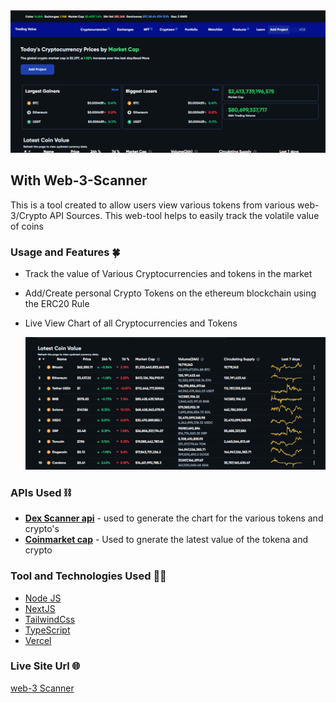 <img src="./assets//Demo_Site1.png" alt="siteimg" width="600">

## With Web-3-Scanner

This is a tool created to allow users view various tokens from various
web-3/Crypto API Sources. This web-tool helps to easily track the volatile value of coins

### Usage and Features 🍀

- Track the value of Various Cryptocurrencies and tokens in the market
- Add/Create personal Crypto Tokens on the ethereum blockchain using the
  ERC20 Rule
- Live View Chart of all Cryptocurrencies and Tokens

  <img src="./assets//Demo_site2.png" width="600">

### APIs Used ⛓️

- [**Dex Scanner api**](https://DexScanner.com) - used to generate the chart for the various tokens and crypto's
- [**Coinmarket cap**](https://coinmarketcap.com) - Used to gnerate the latest value of the tokena and crypto

### Tool and Technologies Used 🔧🧰

- [Node JS](https://nodejs.org)
- [NextJS](https://nextjs.com)
- [TailwindCss](https://tailwindcss.com)
- [TypeScript](https://typescript.com)
- [Vercel](https://vercel.com)

### Live Site Url 🌐

[web-3 Scanner](https://with-web3.vercel.app)
